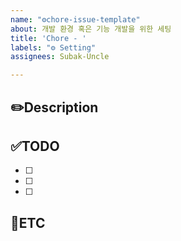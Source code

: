 ```yaml
---
name: "⚙️chore-issue-template"
about: 개발 환경 혹은 기능 개발을 위한 세팅
title: 'Chore - '
labels: "⚙ Setting"
assignees: Subak-Uncle

---
```


✏️Description
-
<!--코드 수정 및 리팩토링에 관련된 이슈 설명-->

✅TODO
-
- [ ] <!--todo-->
- [ ] <!--todo-->
- [ ] <!--todo-->

🐾ETC
-
